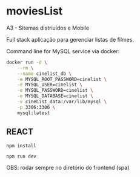# moviesList

A3 - Sitemas distriuídos e Mobile

Full stack aplicação para gerenciar listas de filmes.

Command line for MySQL service via docker:

```sh
docker run -d \
    --rm \
    --name cinelist_db \
    -e MYSQL_ROOT_PASSWORD=cinelist \
    -e MYSQL_USER=cinelist \
    -e MYSQL_PASSWORD=cinelist \
    -e MYSQL_DATABASE=cinelist \
    -v cineList_data:/var/lib/mysql \
    -p 3306:3306 \
    mysql:latest
```

## REACT

```
npm install
```

```
npm run dev
```

OBS: rodar sempre no diretório do frontend (spa)
